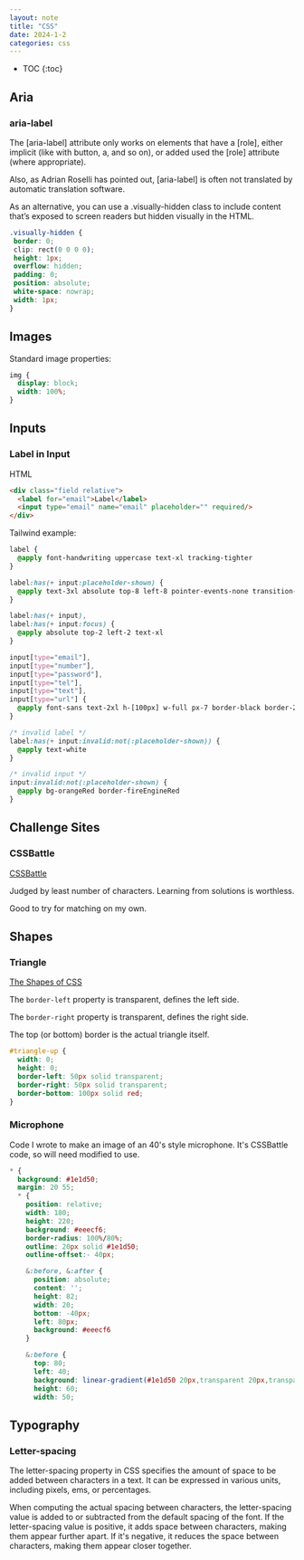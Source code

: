 ```yaml
---
layout: note
title: "CSS"
date: 2024-1-2
categories: css
---
```


- TOC
{:toc}

## Aria

### aria-label

The [aria-label] attribute only works on elements that have a [role], either implicit (like with button, a, and so on), or added used the [role] attribute (where appropriate).

Also, as Adrian Roselli has pointed out, [aria-label] is often not translated by automatic translation software.

As an alternative, you can use a .visually-hidden class to include content that’s exposed to screen readers but hidden visually in the HTML.

```css
.visually-hidden {
 border: 0;
 clip: rect(0 0 0 0);
 height: 1px;
 overflow: hidden;
 padding: 0;
 position: absolute;
 white-space: nowrap;
 width: 1px;
}
```

## Images

Standard image properties:

```css
img {
  display: block;
  width: 100%;
}
```

## Inputs

### Label in Input

HTML

```html
<div class="field relative">
  <label for="email">Label</label>
  <input type="email" name="email" placeholder="" required/>
</div>
```

Tailwind example:

```css
label {
  @apply font-handwriting uppercase text-xl tracking-tighter
}

label:has(+ input:placeholder-shown) {
  @apply text-3xl absolute top-8 left-8 pointer-events-none transition-all duration-300
}

label:has(+ input),
label:has(+ input:focus) {
  @apply absolute top-2 left-2 text-xl
}

input[type="email"],
input[type="number"],
input[type="password"],
input[type="tel"],
input[type="text"],
input[type="url"] {
  @apply font-sans text-2xl h-[100px] w-full px-7 border-black border-2
}

/* invalid label */
label:has(+ input:invalid:not(:placeholder-shown)) {
  @apply text-white
}

/* invalid input */
input:invalid:not(:placeholder-shown) {
  @apply bg-orangeRed border-fireEngineRed
}
```

## Challenge Sites

### CSSBattle

[CSSBattle](https://cssbattle.dev/)

Judged by least number of characters. Learning from solutions is worthless.

Good to try for matching on my own.

## Shapes

### Triangle

[The Shapes of CSS](https://css-tricks.com/the-shapes-of-css/)

The `border-left` property is transparent, defines the left side.

The `border-right` property is transparent, defines the right side.

The top (or bottom) border is the actual triangle itself.

```css
#triangle-up {
  width: 0;
  height: 0;
  border-left: 50px solid transparent;
  border-right: 50px solid transparent;
  border-bottom: 100px solid red;
}
```

### Microphone

Code I wrote to make an image of an 40's style microphone. It's CSSBattle code, so will need modified to use.

```css
* {
  background: #1e1d50;
  margin: 20 55;
  * {
    position: relative;
    width: 180;
    height: 220;
    background: #eeecf6;
    border-radius: 100%/80%;
    outline: 20px solid #1e1d50;
    outline-offset:- 40px;

    &:before, &:after {
      position: absolute;
      content: '';
      height: 82;
      width: 20;
      bottom: -40px;
      left: 80px;
      background: #eeecf6
    }

    &:before {
      top: 80;
      left: 40;
      background: linear-gradient(#1e1d50 20px,transparent 20px,transparent 40px, #1e1d50 40px);
      height: 60;
      width: 50;
```

## Typography

### Letter-spacing

The letter-spacing property in CSS specifies the amount of space to be added between characters in a text. It can be expressed in various units, including pixels, ems, or percentages.

When computing the actual spacing between characters, the letter-spacing value is added to or subtracted from the default spacing of the font. If the letter-spacing value is positive, it adds space between characters, making them appear further apart. If it's negative, it reduces the space between characters, making them appear closer together.
